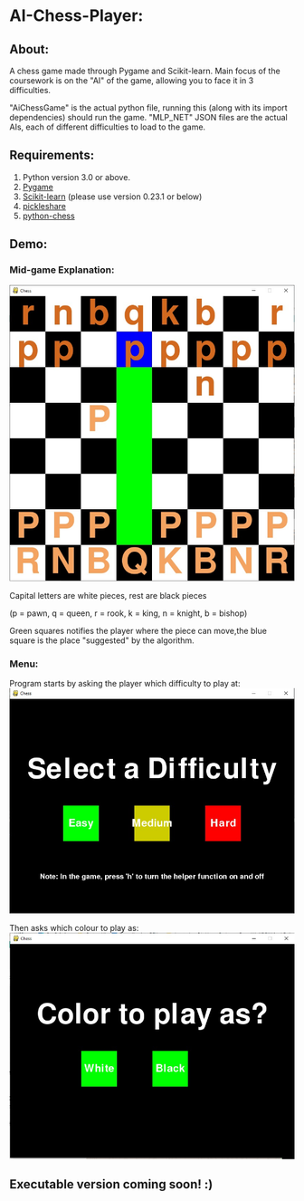 # AI-Chess-Player:
## About:
A chess game made through Pygame and Scikit-learn. Main focus of the coursework is on the "AI" of the game, allowing you to face it in 3 difficulties.

"AiChessGame" is the actual python file, running this (along with its import dependencies) should run the game.
"MLP_NET" JSON files are the actual AIs, each of different difficulties to load to the game.

## Requirements:
1. Python version 3.0 or above.
2. [Pygame](https://pypi.org/project/pygame/)
3. [Scikit-learn](https://pypi.org/project/scikit-learn/) (please use version 0.23.1 or below)
4. [pickleshare](https://pypi.org/project/pickleshare/)
5. [python-chess](https://pypi.org/project/chess/)

## Demo:
### Mid-game Explanation:

![In-Game screenshot](/Screenshots/HelperDemo.jpeg)

Capital letters are white pieces, rest are black pieces 

(p = pawn, q = queen, r = rook, k = king, n = knight, b = bishop)

Green squares notifies the player where the piece can move,the blue square is the place "suggested"  by the algorithm.

### Menu:
Program starts by asking the player which difficulty to play at:
![Difficult](/Screenshots/InitialMenu.jpeg)

Then asks which colour to play as:
![Difficult](/Screenshots/TurnChoice.jpeg)

## Executable version coming soon! :)
